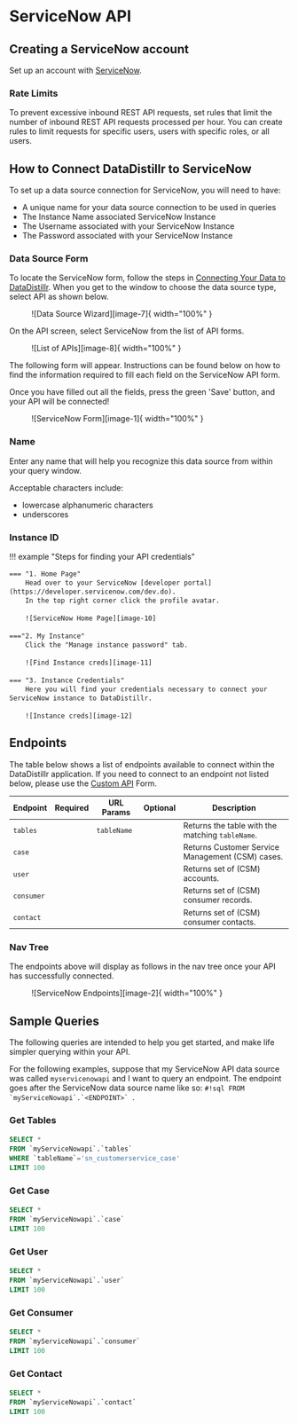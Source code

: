 # ServiceNow API

## Creating a ServiceNow account
Set up an account with [ServiceNow](https://www.servicenow.com/).


### Rate Limits
To prevent excessive inbound REST API requests, set rules that limit the number of inbound REST API requests processed per hour. 
You can create rules to limit requests for specific users, users with specific roles, or all users.

## How to Connect DataDistillr to ServiceNow
To set up a data source connection for ServiceNow, you will need to have:

- A unique name for your data source connection to be used in queries
- The Instance Name associated ServiceNow Instance
- The Username associated with your ServiceNow Instance
- The Password associated with your ServiceNow Instance

### Data Source Form
To locate the ServiceNow form, follow the steps in [Connecting Your Data to DataDistillr](../../). When you get to the window to choose the data source type, select API as shown below.

<figure markdown>
  ![Data Source Wizard][image-7]{ width="100%" }
</figure>



On the API screen, select ServiceNow from the list of API forms.

<figure markdown>
  ![List of APIs][image-8]{ width="100%" }
</figure>



The following form will appear. Instructions can be found below on how to find the information required to fill each field on the ServiceNow API form.

Once you have filled out all the fields, press the green 'Save' button, and your API will be connected!

<figure markdown>
  ![ServiceNow Form][image-1]{ width="100%" }
</figure>


### Name
Enter any name that will help you recognize this data source from within your query window.

Acceptable characters include:

- lowercase alphanumeric characters
- underscores

### Instance ID


!!! example "Steps for finding your API credentials"

    === "1. Home Page"
        Head over to your ServiceNow [developer portal](https://developer.servicenow.com/dev.do).
        In the top right corner click the profile avatar.
        
        ![ServiceNow Home Page][image-10]
    
    ==="2. My Instance"
        Click the "Manage instance password" tab.
        
        ![Find Instance creds][image-11]
    
    === "3. Instance Credentials" 
        Here you will find your credentials necessary to connect your ServiceNow instance to DataDistillr.
    
        ![Instance creds][image-12]


## Endpoints
The table below shows a list of endpoints available to connect within the DataDistillr application. If you need to connect to an endpoint not listed below, please use the [Custom API](custom-apis.md) Form.

| Endpoint   | Required | URL Params  | Optional | Description                                      |
|------------|----------|-------------|----------|--------------------------------------------------|
| `tables`   |          | `tableName` |          | Returns the table with the matching `tableName`. |
| `case`     |          |             |          | Returns Customer Service Management (CSM) cases. |
| `user`     |          |             |          | Returns set of (CSM) accounts.                   |
| `consumer` |          |             |          | Returns set of (CSM) consumer records.           |
| `contact`  |          |             |          | Returns set of (CSM) consumer contacts.          |



### Nav Tree
The endpoints above will display as follows in the nav tree once your API has successfully connected.

<figure markdown>
  ![ServiceNow Endpoints][image-2]{ width="100%" }
</figure>


## Sample Queries
The following queries are intended to help you get started, and make life simpler querying within your API.

For the following examples, suppose that my ServiceNow API data source was called `myservicenowapi` and I want to query an endpoint. The endpoint goes after the ServiceNow data source name like so: ``#!sql FROM `myServiceNowapi`.`<ENDPOINT>` ``.

### Get Tables

```sql title="Get Tables endpoint"
SELECT *
FROM `myServiceNowapi`.`tables`
WHERE `tableName`='sn_customerservice_case'
LIMIT 100
```

### Get Case

```sql title="Get Case endpoint"
SELECT *
FROM `myServiceNowapi`.`case`
LIMIT 100
```

### Get User

```sql title="Get User endpoint"
SELECT *
FROM `myServiceNowapi`.`user`
LIMIT 100
```

### Get Consumer

```sql title="Get Consumer endpoint"
SELECT *
FROM `myServiceNowapi`.`consumer`
LIMIT 100
```

### Get Contact

```sql title="Get Contact endpoint"
SELECT *
FROM `myServiceNowapi`.`contact`
LIMIT 100
```

[image-1]: ../../img/api/servicenow/servicenow-form.png
[image-2]: ../../img/api/servicenow/servicenow-navtree.png
[image-3]: ../../img/api/ServiceNow/ServiceNow-atlassian-organization.png
[image-4]: ../../img/api/ServiceNow/ServiceNow-find-email.png
[image-5]: ../../img/api/ServiceNow/ServiceNow-manage-api-tokens.png
[image-6]: ../../img/api/ServiceNow/ServiceNow-create-new-api-token.png
[image-7]: ../../img/api/add-api.png
[image-8]: ../../img/api/servicenow/select-servicenow-api.png
[image-9]: ../../img/api/ServiceNow/ServiceNow-create-api-token.png
[image-10]: ../../img/api/servicenow/servicenow-homepage.png
[image-11]: ../../img/api/servicenow/servicenow-get-creds.png
[image-12]: ../../img/api/servicenow/servicenow-creds.png